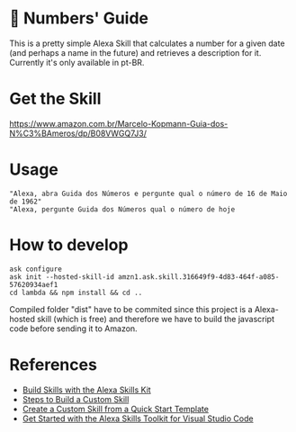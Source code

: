 # 🔮 Numbers' Guide

This is a pretty simple Alexa Skill that calculates a number for a given date (and perhaps a name in the future) and retrieves a description for it.  
Currently it's only available in pt-BR.

# Get the Skill

https://www.amazon.com.br/Marcelo-Kopmann-Guia-dos-N%C3%BAmeros/dp/B08VWGQ7J3/

# Usage

```
"Alexa, abra Guida dos Números e pergunte qual o número de 16 de Maio de 1962"
"Alexa, pergunte Guida dos Números qual o número de hoje
```

# How to develop

```
ask configure
ask init --hosted-skill-id amzn1.ask.skill.316649f9-4d83-464f-a085-57620934aef1
cd lambda && npm install && cd ..
```

Compiled folder "dist" have to be commited since this project is a Alexa-hosted skill (which is free) and therefore we have to build the javascript code before sending it to Amazon.

# References

- [Build Skills with the Alexa Skills Kit](https://developer.amazon.com/en-US/docs/alexa/ask-overviews/build-skills-with-the-alexa-skills-kit.html)
- [Steps to Build a Custom Skill](https://developer.amazon.com/en-US/docs/alexa/custom-skills/steps-to-build-a-custom-skill.html)
- [Create a Custom Skill from a Quick Start Template](https://developer.amazon.com/en-US/docs/alexa/custom-skills/create-custom-skill-from-quick-start-template.html)
- [Get Started with the Alexa Skills Toolkit for Visual Studio Code](https://developer.amazon.com/en-US/docs/alexa/ask-toolkit/get-started-with-the-ask-toolkit-for-visual-studio-code.html)
